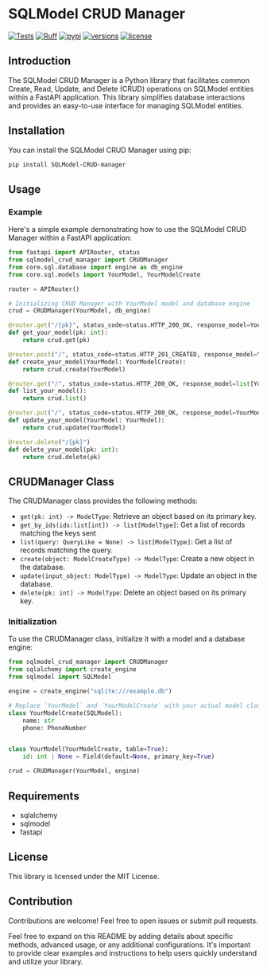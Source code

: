 # SQLModel CRUD Manager

[![Tests](https://github.com/EChachati/SQLModel-CRUD-manager/actions/workflows/testing.yml/badge.svg?branch=master)](https://github.com/EChachati/SQLModel-CRUD-manager/actions/workflows/testing.yml)
[![Ruff](https://github.com/EChachati/SQLModel-CRUD-manager/actions/workflows/linter.yml/badge.svg)](https://github.com/EChachati/SQLModel-CRUD-manager/actions/workflows/linter.yml)
[![pypi](https://img.shields.io/pypi/v/SQLModel-CRUD-manager.svg)](https://pypi.python.org/pypi/SQLModel-CRUD-manager)
[![versions](https://img.shields.io/pypi/pyversions/SQLModel-CRUD-manager.svg)](https://github.com/EChachati/SQLModel-CRUD-manager)
[![license](https://img.shields.io/github/license/EChachati/SQLModel-CRUD-manager.svg)](https://github.com/EChachati/SQLModel-CRUD-manager/blob/master/LICENSE)

## Introduction

The SQLModel CRUD Manager is a Python library that facilitates common Create, Read, Update, and Delete (CRUD) operations on SQLModel entities within a FastAPI application. This library simplifies database interactions and provides an easy-to-use interface for managing SQLModel entities.

## Installation

You can install the SQLModel CRUD Manager using pip:

```bash
pip install SQLModel-CRUD-manager
```

## Usage

### Example

Here's a simple example demonstrating how to use the SQLModel CRUD Manager within a FastAPI application:

```python
from fastapi import APIRouter, status
from sqlmodel_crud_manager import CRUDManager
from core.sql.database import engine as db_engine
from core.sql.models import YourModel, YourModelCreate

router = APIRouter()

# Initializing CRUD Manager with YourModel model and database engine
crud = CRUDManager(YourModel, db_engine)

@router.get("/{pk}", status_code=status.HTTP_200_OK, response_model=YourModel)
def get_your_model(pk: int):
    return crud.get(pk)

@router.post("/", status_code=status.HTTP_201_CREATED, response_model=YourModel)
def create_your_model(YourModel: YourModelCreate):
    return crud.create(YourModel)

@router.get("/", status_code=status.HTTP_200_OK, response_model=list[YourModel])
def list_your_model():
    return crud.list()

@router.put("/", status_code=status.HTTP_200_OK, response_model=YourModel)
def update_your_model(YourModel: YourModel):
    return crud.update(YourModel)

@router.delete("/{pk}")
def delete_your_model(pk: int):
    return crud.delete(pk)
```

## CRUDManager Class

The CRUDManager class provides the following methods:

- `get(pk: int) -> ModelType`: Retrieve an object based on its primary key.
- `get_by_ids(ids:list[int]) -> list[ModelType]`:  Get a list of records matching the keys sent
- `list(query: QueryLike = None) -> list[ModelType]`: Get a list of records matching the query.
- `create(object: ModelCreateType) -> ModelType`: Create a new object in the database.
- `update(input_object: ModelType) -> ModelType`: Update an object in the database.
- `delete(pk: int) -> ModelType`: Delete an object based on its primary key.

### Initialization

To use the CRUDManager class, initialize it with a model and a database engine:

```python
from sqlmodel_crud_manager import CRUDManager
from sqlalchemy import create_engine
from sqlmodel import SQLModel

engine = create_engine("sqlite:///example.db")

# Replace `YourModel` and `YourModelCreate` with your actual model classes
class YourModelCreate(SQLModel):
    name: str
    phone: PhoneNumber


class YourModel(YourModelCreate, table=True):
    id: int | None = Field(default=None, primary_key=True)

crud = CRUDManager(YourModel, engine)
```

## Requirements

- sqlalchemy
- sqlmodel
- fastapi

## License

This library is licensed under the MIT License.

## Contribution

Contributions are welcome! Feel free to open issues or submit pull requests.

Feel free to expand on this README by adding details about specific methods, advanced usage, or any additional configurations. It's important to provide clear examples and instructions to help users quickly understand and utilize your library.
